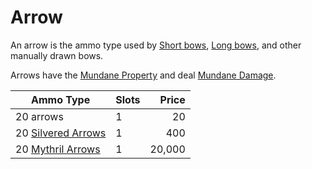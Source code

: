 # Arrow

An arrow is the ammo type used by [Short bows](../Ranged%20Weapons/Light%20Bow.md), [Long bows](../Ranged%20Weapons/Heavy%20Bow.md), and other manually drawn bows.

Arrows have the [Mundane Property](../../../Material%20Properties/Mundane%20Property.md) and deal [Mundane Damage](../../../../../Damage%20Types/Mundane%20Damage.md).

| Ammo Type                                                              | Slots |  Price |
| ---------------------------------------------------------------------- | ----- | -----: |
| 20 arrows                                                              | 1     |     20 |
| 20 [Silvered Arrows](../../../Material%20Properties/Silvered%20Property.md) | 1     |    400 |
| 20 [Mythril Arrows](../../../Material%20Properties/Mythril%20Property.md)   | 1     | 20,000 |

